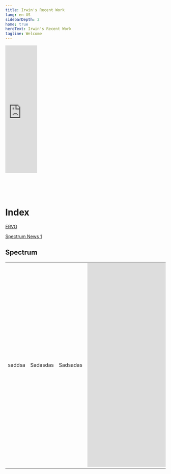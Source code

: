 ```yaml
---
title: Irwin's Recent Work
lang: en-US
sidebarDepth: 2
home: true
heroText: Irwin's Recent Work
tagline: Welcome
---
```


<iframe src='https://my.spline.design/glasscirclescopy-f20ca7799bc3089cce1d972e853c77af/' frameborder='0' width='100vw' height='400px'></iframe>

<br>

<br>

<br>

<br>

<br>

# Index

[ERVO](#ervo) 

[Spectrum News 1](#spectrum)







## Spectrum

|        |          |          |                                                              |
| ------ | -------- | -------- | ------------------------------------------------------------ |
| saddsa | Sadasdas | Sadsadas | <iframe src="https://player.vimeo.com/video/690585969?h=1ce8ab2ee3" width="640" height="640" frameborder="0" allow="autoplay; fullscreen; picture-in-picture" allowfullscreen></iframe> |









<br>
